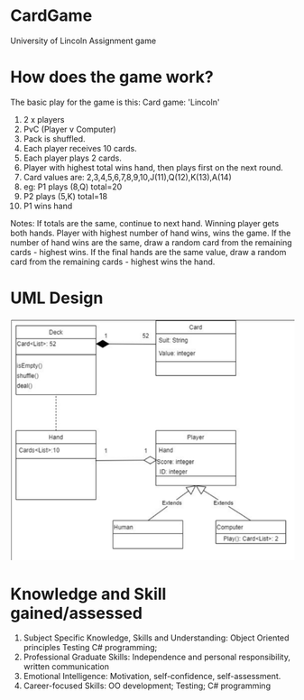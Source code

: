 # CardGame
University of Lincoln Assignment game

# How does the game work?
The basic play for the game is this:
Card game: 'Lincoln'
1. 2 x players
2. PvC (Player v Computer)
3. Pack is shuffled.
4. Each player receives 10 cards.
5. Each player plays 2 cards.
6. Player with highest total wins hand, then plays first on the next round.
7. Card values are: 2,3,4,5,6,7,8,9,10,J(11),Q(12),K(13),A(14)
8. eg: P1 plays (8,Q) total=20
9. P2 plays (5,K) total=18
10. P1 wins hand

Notes:
If totals are the same, continue to next hand. Winning player gets both hands.
Player with highest number of hand wins, wins the game.
If the number of hand wins are the same, draw a random card from the remaining
cards - highest wins.
If the final hands are the same value, draw a random card from the remaining cards -
highest wins the hand. 

# UML Design
![](images/uml.png)

# Knowledge and Skill gained/assessed
1. Subject Specific Knowledge, Skills and Understanding:
Object Oriented principles
Testing
C# programming;
2. Professional Graduate Skills:
Independence and personal responsibility, written communication
3. Emotional Intelligence:
Motivation, self-confidence, self-assessment.
4. Career-focused Skills:
OO development;
Testing;
C# programming
